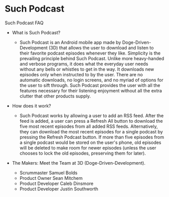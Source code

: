Such Podcast
===========
Such Podcast FAQ

* What is Such Podcast?
	* Such Podcast is an Android mobile app made by Doge-Driven-Development (3D) that allows
the user to download and listen to their favorite podcast episodes whenever they like.
Simplicity is the prevailing principle behind Such Podcast. Unlike more heavy-handed
and verbose programs, it does what the everyday user needs without any bells or
whistles to get in the way. It downloads new episodes only when instructed to by 
the user. There are no automatic downloads, no login screens, and no myriad of options
for the user to sift through. Such Podcast provides the user with all the features 
necessary for their listening enjoyment without all the extra clutter that other products supply.

* How does it work?
	* Such Podcast works by allowing a user to add an RSS feed. After the feed is added, a user can
press a Refresh All button to download the five most recent episodes from all added RSS feeds. Alternatively, they can download the most recent episodes for a single podcast by pressing the Refresh Podcast button. If more than five episodes from a single podcast would be stored on the user's phone, old episodes will be deleted to make room for newer episodes (unless the user chooses to lock the old episodes, preserving them for later). 

* The Makers: Meet the Team at 3D (Doge-Driven-Development).
	* Scrummaster Samuel Bolds
	* Product Owner Sean Mitchem
	* Product Developer Caleb Dinsmore
	* Product Developer Justin Southworth

